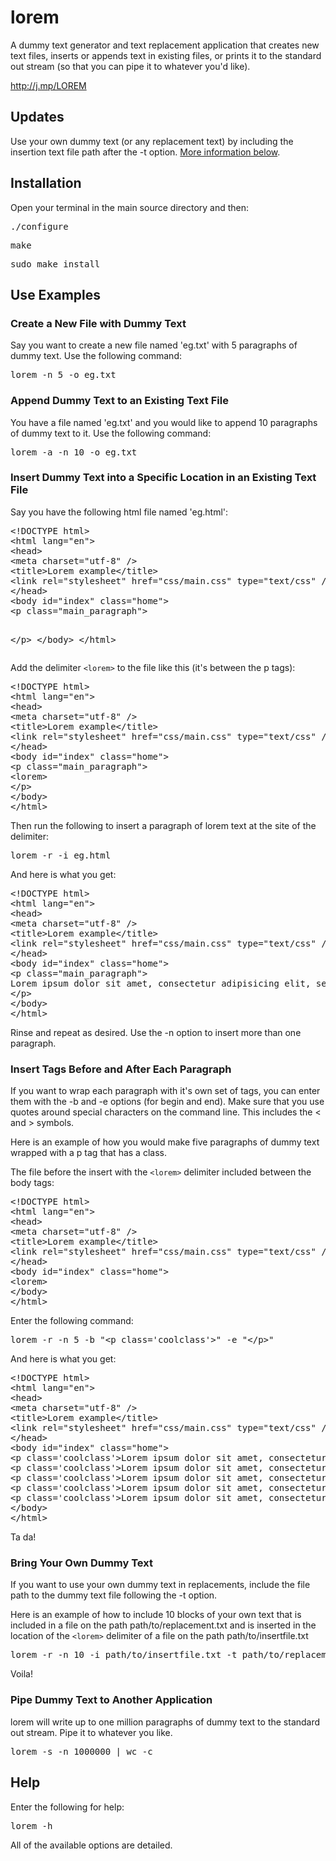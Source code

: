 lorem
=====

A dummy text generator and text replacement application that creates new text files, inserts or appends text in existing files, or prints it to the standard out stream (so that you can pipe it to whatever you'd like).

<a href="http://j.mp/LOREM">http://j.mp/LOREM</a>

## Updates
Use your own dummy text (or any replacement text) by including the insertion text file path after the -t option.  <a href="#owntext">More information below</a>.

## Installation
Open your terminal in the main source directory and then:
<pre>./configure</pre>
<pre>make</pre>
<pre>sudo make install</pre>
## Use Examples

### Create a New File with Dummy Text
<p>Say you want to create a new file named 'eg.txt' with 5 paragraphs of dummy text. Use the following command:</p>
<pre>lorem -n 5 -o eg.txt</pre>

### Append Dummy Text to an Existing Text File
<p>You have a file named 'eg.txt' and you would like to append 10 paragraphs of dummy text to it. Use the following command:</p>
<pre>lorem -a -n 10 -o eg.txt</pre>

### Insert Dummy Text into a Specific Location in an Existing Text File
<p>Say you have the following html file named 'eg.html':</p>
<pre>
&lt;!DOCTYPE html&gt;
&lt;html lang="en"&gt;
&lt;head&gt;
&lt;meta charset="utf-8" /&gt;
&lt;title&gt;Lorem example&lt;/title&gt;
&lt;link rel="stylesheet" href="css/main.css" type="text/css" /&gt;
&lt;/head&gt;
&lt;body id="index" class="home"&gt;
&lt;p class="main_paragraph"&gt;
  
&lt;/p&gt;
&lt;/body&gt;
&lt;/html&gt;
</pre>
<p>Add the delimiter <code>&lt;lorem&gt;</code> to the file like this (it's between the p tags):</p>
<pre>
&lt;!DOCTYPE html&gt;
&lt;html lang="en"&gt;
&lt;head&gt;
&lt;meta charset="utf-8" /&gt;
&lt;title&gt;Lorem example&lt;/title&gt;
&lt;link rel="stylesheet" href="css/main.css" type="text/css" /&gt;
&lt;/head&gt;
&lt;body id="index" class="home"&gt;
&lt;p class="main_paragraph"&gt;
&lt;lorem&gt;
&lt;/p&gt;
&lt;/body&gt;
&lt;/html&gt;
</pre>
<p>Then run the following to insert a paragraph of lorem text at the site of the <lorem> delimiter:</p>
<pre>lorem -r -i eg.html</pre>
<p>And here is what you get:</p>
<pre>
&lt;!DOCTYPE html&gt;
&lt;html lang="en"&gt;
&lt;head&gt;
&lt;meta charset="utf-8" /&gt;
&lt;title&gt;Lorem example&lt;/title&gt;
&lt;link rel="stylesheet" href="css/main.css" type="text/css" /&gt;
&lt;/head&gt;
&lt;body id="index" class="home"&gt;
&lt;p class="main_paragraph"&gt;
Lorem ipsum dolor sit amet, consectetur adipisicing elit, sed do eiusmod tempor incididunt ut labore et dolore magna aliqua. Ut enim ad minim veniam, quis nostrud exercitation ullamco laboris nisi ut aliquip ex ea commodo consequat. Duis aute irure dolor in reprehenderit in voluptate velit esse cillum dolore eu fugiat nulla pariatur. Excepteur sint occaecat cupidatat non proident, sunt in culpa qui officia deserunt mollit anim id est laborum.
&lt;/p&gt;
&lt;/body&gt;
&lt;/html&gt;
</pre>
<p>Rinse and repeat as desired.  Use the -n option to insert more than one paragraph.</p>

### Insert Tags Before and After Each Paragraph
<p>If you want to wrap each paragraph with it's own set of tags, you can enter them with the -b and -e options (for begin and end). Make sure that you use quotes around special characters on the command line. This includes the &lt; and &gt; symbols.</p>

<p>Here is an example of how you would make five paragraphs of dummy text wrapped with a p tag that has a class.</p>

<p>The file before the insert with the <code>&lt;lorem&gt;</code> delimiter included between the body tags:</p>
<pre>
&lt;!DOCTYPE html&gt;
&lt;html lang="en"&gt;
&lt;head&gt;
&lt;meta charset="utf-8" /&gt;
&lt;title&gt;Lorem example&lt;/title&gt;
&lt;link rel="stylesheet" href="css/main.css" type="text/css" /&gt;
&lt;/head&gt;
&lt;body id="index" class="home"&gt;
&lt;lorem&gt;
&lt;/body&gt;
&lt;/html&gt;
</pre>

<p>Enter the following command:</p>
<pre>lorem -r -n 5 -b &quot;&lt;p class='coolclass'&gt;&quot; -e &quot;&lt;/p&gt;&quot;</pre>
<p>And here is what you get:</p>
<pre>
&lt;!DOCTYPE html&gt;
&lt;html lang="en"&gt;
&lt;head&gt;
&lt;meta charset="utf-8" /&gt;
&lt;title&gt;Lorem example&lt;/title&gt;
&lt;link rel="stylesheet" href="css/main.css" type="text/css" /&gt;
&lt;/head&gt;
&lt;body id="index" class="home"&gt;
&lt;p class='coolclass'&gt;Lorem ipsum dolor sit amet, consectetur adipisicing elit, sed do eiusmod tempor incididunt ut labore et dolore magna aliqua. Ut enim ad minim veniam, quis nostrud exercitation ullamco laboris nisi ut aliquip ex ea commodo consequat. Duis aute irure dolor in reprehenderit in voluptate velit esse cillum dolore eu fugiat nulla pariatur. Excepteur sint occaecat cupidatat non proident, sunt in culpa qui officia deserunt mollit anim id est laborum.&lt;/p&gt;
&lt;p class='coolclass'&gt;Lorem ipsum dolor sit amet, consectetur adipisicing elit, sed do eiusmod tempor incididunt ut labore et dolore magna aliqua. Ut enim ad minim veniam, quis nostrud exercitation ullamco laboris nisi ut aliquip ex ea commodo consequat. Duis aute irure dolor in reprehenderit in voluptate velit esse cillum dolore eu fugiat nulla pariatur. Excepteur sint occaecat cupidatat non proident, sunt in culpa qui officia deserunt mollit anim id est laborum.&lt;/p&gt;
&lt;p class='coolclass'&gt;Lorem ipsum dolor sit amet, consectetur adipisicing elit, sed do eiusmod tempor incididunt ut labore et dolore magna aliqua. Ut enim ad minim veniam, quis nostrud exercitation ullamco laboris nisi ut aliquip ex ea commodo consequat. Duis aute irure dolor in reprehenderit in voluptate velit esse cillum dolore eu fugiat nulla pariatur. Excepteur sint occaecat cupidatat non proident, sunt in culpa qui officia deserunt mollit anim id est laborum.&lt;/p&gt;
&lt;p class='coolclass'&gt;Lorem ipsum dolor sit amet, consectetur adipisicing elit, sed do eiusmod tempor incididunt ut labore et dolore magna aliqua. Ut enim ad minim veniam, quis nostrud exercitation ullamco laboris nisi ut aliquip ex ea commodo consequat. Duis aute irure dolor in reprehenderit in voluptate velit esse cillum dolore eu fugiat nulla pariatur. Excepteur sint occaecat cupidatat non proident, sunt in culpa qui officia deserunt mollit anim id est laborum.&lt;/p&gt;
&lt;p class='coolclass'&gt;Lorem ipsum dolor sit amet, consectetur adipisicing elit, sed do eiusmod tempor incididunt ut labore et dolore magna aliqua. Ut enim ad minim veniam, quis nostrud exercitation ullamco laboris nisi ut aliquip ex ea commodo consequat. Duis aute irure dolor in reprehenderit in voluptate velit esse cillum dolore eu fugiat nulla pariatur. Excepteur sint occaecat cupidatat non proident, sunt in culpa qui officia deserunt mollit anim id est laborum.&lt;/p&gt;
&lt;/body&gt;
&lt;/html&gt;
</pre>

Ta da!

<h3 id="owntext">Bring Your Own Dummy Text</h3>
<p>If you want to use your own dummy text in replacements, include the file path to the dummy text file following the -t option.</p>
<p>Here is an example of how to include 10 blocks of your own text that is included in a file on the path path/to/replacement.txt and is inserted in the location of the <code>&lt;lorem&gt;</code> delimiter of a file on the path path/to/insertfile.txt</p>

<pre>lorem -r -n 10 -i path/to/insertfile.txt -t path/to/replacement.txt</pre>

<p>Voila!</p>

### Pipe Dummy Text to Another Application
<p>lorem will write up to one million paragraphs of dummy text to the standard out stream.  Pipe it to whatever you like.</p>
<pre>lorem -s -n 1000000 | wc -c</pre>

## Help
Enter the following for help:
<pre>lorem -h</pre>
All of the available options are detailed.


